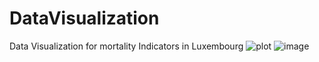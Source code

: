 # DataVisualization
Data Visualization for mortality Indicators in Luxembourg
![plot]("https://drive.google.com/file/d/19hxGPwAGYTp5NCfdxhbYAAn2cOM_MKKe/view?usp=share_link")
![image](https://drive.google.com/file/d/19hxGPwAGYTp5NCfdxhbYAAn2cOM_MKKe/view?usp=share_link)
